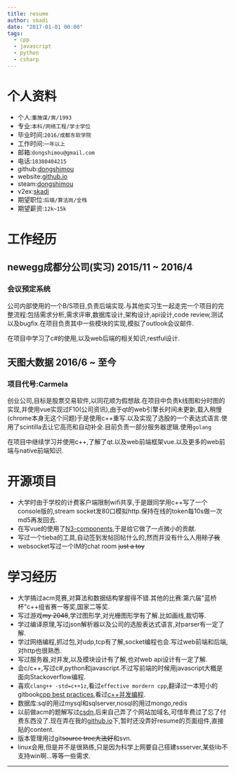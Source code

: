 ```yaml
---
title: resume
author: skadi
date: "2017-01-01 00:00"
tags:
  - cpp
  - javascript
  - python
  - csharp
---
```


# 个人资料
* 个人:`董施谋/男/1993`
* 专业:`本科/网络工程/学士学位`
* 毕业时间:`2016/成都东软学院`
* 工作时间:`一年以上`
* 邮箱:`dongshimou@gmail.com`
* 电话:`18380404215`
* github:[dongshimou](https://github.com/dongshimou)
* website:[github.io](https://dongshimou.github.io)
* steam:[dongshimou](http://steamcommunity.com/id/dongshimou/)
* v2ex:[skadi](https://www.v2ex.com/member/skadi)
* 期望职位:`后端/算法岗/全栈`
* 期望薪资:`12k~15k`

# 工作经历

## newegg成都分公司(实习) 2015/11 ~ 2016/4

### 会议预定系统
公司内部使用的一个B/S项目,负责后端实现.与其他实习生一起走完一个项目的完整流程:包括需求分析,需求评审,数据库设计,架构设计,api设计,code review,测试以及bugfix.在项目负责其中一些模块的实现,模拟了outlook会议邮件.

在项目中学习了c#的使用,以及web后端的相关知识,restful设计.

## 天图大数据 2016/6 ~ 至今

### 项目代号:Carmela
创业公司,目标是股票交易软件,以同花顺为假想敌.在项目中负责k线图和分时图的实现,并使用vue实现过F10(公司资讯),由于qt的web引擎长时间未更新,载入稍慢(chrome本身无这个问题)于是使用c++重写.以及实现了选股的一个表达式语言.使用了scintilla去让它高亮和自动补全.目前负责一部分服务器逻辑.使用`golang`

在项目中继续学习并使用c++,了解了qt.以及web前端框架vue.以及更多的web前端与native前端知识.

# 开源项目

* 大学时由于学校的计费客户端限制wifi共享,于是跟同学用c++写了一个console版的,stream socket发80口模拟http.保持在线的token每10s做一次md5再发回去.
* 在写vue的使用了[N3-components](https://github.com/dongshimou/N3-components),于是给它做了一点微小的贡献.
* 写过一个tieba的工具,自动签到发帖回帖什么的,然而并没有什么人用~~除了我~~
* websocket写过一个IM的chat room ~~just a toy~~

# 学习经历

* 大学搞过acm竞赛,对算法和数据结构掌握得不错.其他的比赛:第六届"蓝桥杯"c++组省赛一等奖,国家二等奖.
* 写过游戏~~my 2048~~,学过图形学,对光栅图形学有了解.比如画线,裁切等.
* 学过编译原理,写过json解析器以及公司的选股表达式语言,对parser有一定了解.
* 学过网络编程,抓过包,对udp,tcp有了解,socket编程也会.写过web前端和后端,对http也很熟悉.
* 写过服务器,对并发,以及模块设计有了解,也对web api设计有一定了解.
* 会c/c++,写过c#,python和javascript.不过写前端的时候用javascript大概是面向Stackoverflow编程.
* 喜欢`clang++ -std=c++1z`,看过`effective mordern cpp`,翻译过一本短小的gitbook[cpp best practices](http://fuckneusoft.com/topic/11/cpp-best-practices-%E8%AF%91%E6%96%87-%E4%B8%80),看过[c++并发编程](https://www.gitbook.com/book/chenxiaowei/cpp_concurrency_in_action/details).
* 数据库:sql的用过mysql和sqlserver,nosql的用过mongo,redis
* 以前做acm的题解写过[csdn](http://blog.csdn.net/dongshimou),后来自己弄了个网站加域名,可惜年费过了忘了付费东西没了.现在弄在我的[github.io](https://dongshimou.github.io)下,暂时还没弄好resume的页面组件,直接贴的content.
* 版本管理用过git~~source tree大法好~~和svn.
* linux会用,但是并不是很熟练,只是因为科学上网要自己搭建ssserver,某些lib不支持win啊...等等一些需求.
---